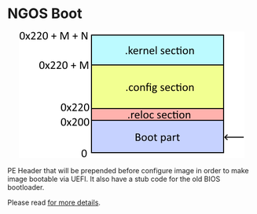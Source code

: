 NGOS Boot
=========

<p align="center">
    <img src="https://github.com/Gris87/ngos/blob/master/src/os/boot/Image%20structure.png?raw=true" alt="Image structure"/>
</p>

PE Header that will be prepended before configure image in order to make image bootable via UEFI. It also have a stub code for the old BIOS bootloader.

Please read [for more details](../../../docs/0.%20Intro/6.%20Source%20code/1.%20NGOS/1.%20Boot%20part/README.md).
